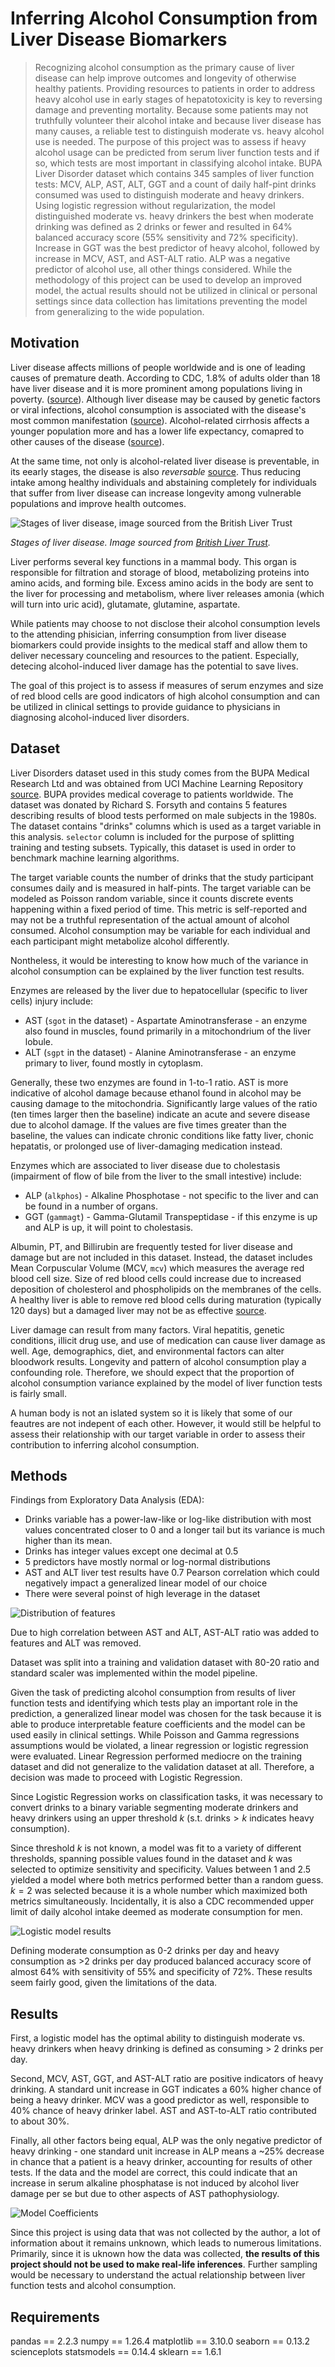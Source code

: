 # Inferring Alcohol Consumption from Liver Disease Biomarkers

> Recognizing alcohol consumption as the primary cause of liver disease can help improve outcomes and longevity of otherwise healthy patients. Providing resources to patients in order to address heavy alcohol use in early stages of hepatotoxicity is key to reversing damage and preventing mortality. Because some patients may not truthfully volunteer their alcohol intake and because liver disease has many causes, a reliable test to distinguish moderate vs. heavy alcohol use is needed. The purpose of this project was to assess if heavy alcohol usage can be predicted from serum liver function tests and if so, which tests are most important in classifying alcohol intake. BUPA Liver Disorder dataset which contains 345 samples of liver function tests: MCV, ALP, AST, ALT, GGT and a count of daily half-pint drinks consumed was used to distinguish moderate and heavy drinkers. Using logistic regression without regularization, the model distinguished moderate vs. heavy drinkers the best when moderate drinking was defined as 2 drinks or fewer and resulted in 64% balanced accuracy score (55% sensitivity and 72% specificity). Increase in GGT was the best predictor of heavy alcohol, followed by increase in MCV, AST, and AST-ALT ratio. ALP was a negative predictor of alcohol use, all other things considered. While the methodology of this project can be used to develop an improved model, the actual results should not be utilized in clinical or personal settings since data collection has limitations preventing the model from generalizing to the wide population. 

## Motivation

Liver disease affects millions of people worldwide and is one of leading causes of premature death. According to CDC, 1.8% of adults older than 18 have liver disease and it is more prominent among populations living in poverty. ([source](https://ftp.cdc.gov/pub/Health_Statistics/NCHS/NHIS/SHS/2018_SHS_Table_A-4.pdf)). Although liver disease may be caused by genetic factors or viral infections, alcohol consumption is associated with the disease's most common manifestation ([source](https://pmc.ncbi.nlm.nih.gov/articles/PMC9599689/)). Alcohol-related cirrhosis affects a younger population more and has a lower life expectancy, comapred to other causes of the disease ([source](https://pubmed.ncbi.nlm.nih.gov/7648984/)). 

At the same time, not only is alcohol-related liver disease is preventable, in its eearly stages, the disease is also *reversable* [source](https://britishlivertrust.org.uk/information-and-support/liver-health-2/stages-of-liver-disease/). Thus reducing intake among healthy individuals and abstaining completely for individuals that suffer from liver disease can increase longevity among vulnerable populations and improve health outcomes. 

![Stages of liver disease, image sourced from the British Liver Trust](https://17xpvwx1p0y4h.cdn.shift8web.com/wp-content/uploads/stages-of-liver-disease-for-cirrhosis.png)

*Stages of liver disease. Image sourced from [British Liver Trust](https://britishlivertrust.org.uk/information-and-support/liver-health-2/stages-of-liver-disease/).*

Liver performs several key functions in a mammal body. This organ is responsible for filtration and storage of blood, metabolizing proteins into amino acids, and forming bile. Excess amino acids in the body are sent to the liver for processing and metabolism, where liver releases amonia (which will turn into uric acid), glutamate, glutamine, aspartate. 

While patients may choose to not disclose their alcohol consumption levels to the attending phisician, inferring consumption from liver disease biomarkers could provide insights to the medical staff and allow them to deliver necessary counceling and resources to the patient. Especially, detecing alcohol-induced liver damage has the potential to save lives. 

The goal of this project is to assess if measures of serum enzymes and size of red blood cells are good indicators of high alcohol consumption and can be utilized in clinical settings to provide guidance to physicians in diagnosing alcohol-induced liver disorders.

## Dataset

Liver Disorders dataset used in this study comes from the BUPA Medical Research Ltd and was obtained from UCI Machine Learning Repository [source](https://doi.org/10.24432/C54G67). BUPA provides medical coverage to patients worldwide.  The dataset was donated by Richard S. Forsyth and contains 5 features describing results of blood tests performed on male subjects in the 1980s. The dataset contains "drinks" columns which is used as a target variable in this analysis. `selector` column is included for the purpose of splitting training and testing subsets. Typically, this dataset is used in order to benchmark machine learning algorithms. 

The target variable counts the number of drinks that the study participant consumes daily and is measured in half-pints. The target variable can be modeled as Poisson random variable, since it counts discrete events happening within a fixed period of time. This metric is self-reported and may not be a truthful representation of the actual amount of alcohol consumed. Alcohol consumption may be variable for each individual and each participant might metabolize alcohol differently.

Nontheless, it would be interesting to know how much of the variance in alcohol consumption can be explained by the liver function test results.

Enzymes are released by the liver due to hepatocellular (specific to liver cells) injury include:
* AST (`sgot` in the dataset) - Aspartate Aminotransferase - an enzyme also found in muscles, found primarily in a mitochondrium of the liver lobule.
* ALT (`sgpt` in the dataset) - Alanine Aminotransferase - an enzyme primary to liver, found mostly in cytoplasm.

Generally, these two enzymes are found in 1-to-1 ratio. AST is more indicative of alcohol damage because ethanol found in alcohol may be causing damage to the mitochondria. Significantly large values of the ratio (ten times larger then the baseline) indicate an acute and severe disease due to alcohol damage. If the values are five times greater than the baseline, the values can indicate chronic conditions like fatty liver, chonic hepatatis, or prolonged use of liver-damaging medication instead. 

Enzymes which are associated to liver disease due to cholestasis (impairment of flow of bile from the liver to the small intestive) include:
* ALP (`alkphos`) - Alkaline Phosphotase - not specific to the liver and can be found in a number of organs.
* GGT (`gammagt`) - Gamma-Glutamil Transpeptidase - if this enzyme is up and ALP is up, it will point to cholestasis.

Albumin, PT, and Billirubin are frequently tested for liver disease and damage but are not included in this dataset. Instead, the dataset includes Mean Corpuscular Volume (MCV, `mcv`) which measures the average red blood cell size. Size of red blood cells could increase due to increased deposition of cholesterol and phospholipids on the membranes of the cells. A healthy liver is able to remove red blood cells during maturation (typically 120 days) but a damaged liver may not be as effective [source](https://www.youtube.com/watch?v=tY-1eOoDHSU). 

Liver damage can result from many factors. Viral hepatitis, genetic conditions, illicit drug use, and use of medication can cause liver damage as well. Age, demographics, diet, and environmental factors can alter bloodwork results. Longevity and pattern of alcohol consumption play a confounding role. Therefore, we should expect that the proportion of alcohol consumption variance explained by the model of liver function tests is fairly small.

A human body is not an islated system so it is likely that some of our feautres are not indepent of each other. However, it would still be helpful to assess their relationship with our target variable in order to assess their contribution to inferring alcohol consumption. 

## Methods

Findings from Exploratory Data Analysis (EDA):
* Drinks variable has a power-law-like or log-like distribution with most values concentrated closer to 0 and a longer tail but its variance is much higher than its mean.
* Drinks has integer values except one decimal at 0.5
* 5 predictors have mostly normal or log-normal distributions
* AST and ALT liver test results have 0.7 Pearson correlation which could negatively impact a generalized linear model of our choice
* There were several poinst of high leverage in the dataset

![Distribution of features](./images/feature_distribution.png)

Due to high correlation between AST and ALT, AST-ALT ratio was added to features and ALT was removed. 

Dataset was split into a training and validation dataset with 80-20 ratio and standard scaler was implemented within the model pipeline. 

Given the task of predicting alcohol consumption from results of liver function tests and identifying which tests play an important role in the prediction, a generalized linear model was chosen for the task because it is able to produce interpretable feature coefficients and the model can be used easily in clinical settings. While Poisson and Gamma regressions assumptions would be violated, a linear regression or logistic regression were  evaluated. Linear Regression performed mediocre on the training dataset and did not generalize to the validation dataset at all. Therefore, a decision was made to proceed with Logistic Regression.

Since Logistic Regression works on classification tasks, it was necessary to convert drinks to a binary variable segmenting moderate drinkers and heavy drinkers using an upper threshold $k$ (s.t. $\text{drinks}>k$ indicates heavy consumption). 

Since threshold $k$ is not known, a model was fit to a variety of different thresholds, spanning possible values found in the dataset and $k$ was selected to optimize sensitivity and specificity. Values between 1 and 2.5 yielded a model where both metrics performed better than a random guess. $k=2$ was selected because it is a whole number which maximized both metrics simultaneously. Incidentally, it is also a CDC recommended upper limit of daily alcohol intake deemed as moderate consumption for men. 

![Logistic model results](./images/logistic_results.png)

Defining moderate consumption as 0-2 drinks per day and heavy consumption as >2 drinks per day produced balanced accuracy score of almost 64% with sensitivity of 55% and specificity of 72%. These results seem fairly good, given the limitations of the data. 

## Results

First, a logistic model has the optimal ability to distinguish moderate vs. heavy drinkers when heavy drinking is defined as consuming > 2 drinks per day. 

Second, MCV, AST, GGT, and AST-ALT ratio are positive indicators of heavy drinking. A standard unit increase in GGT indicates a 60% higher chance of being a heavy drinker. MCV was a good predictor as well, responsible to 40% chance of heavy drinker label. AST and AST-to-ALT ratio contributed to about 30%. 

Finally, all other factors being equal, ALP was the only negative predictor of heavy drinking - one standard unit increase in ALP means a ~25% decrease in chance that a patient is a heavy drinker, accounting for results of other tests. If the data and the model are correct, this could indicate that an increase in serum alkaline phosphatase is not induced by alcohol liver damage per se but due to other aspects of AST pathophysiology. 

![Model Coefficients](./images/model_coefficients.png)

Since this project is using data that was not collected by the author, a lot of information about it remains unknown, which leads to numerous limitations. Primarily, since it is uknown how the data was collected, **the results of this project should not be used to make real-life inferences**. Further sampling would be necessary to understand the actual relationship between liver function tests and alcohol consumption.

## Requirements

pandas == 2.2.3
numpy == 1.26.4
matplotlib == 3.10.0
seaborn == 0.13.2
scienceplots
statsmodels == 0.14.4
sklearn == 1.6.1

